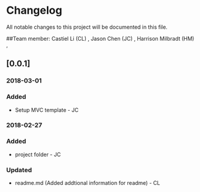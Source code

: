 # Changelog
All notable changes to this project will be documented in this file.

##Team member: Castiel Li (CL) , Jason Chen (JC) , Harrison Milbradt (HM) ,

## [0.0.1]
### 2018-03-01
### Added
* Setup MVC template - JC

### 2018-02-27
### Added
* project folder - JC

### Updated
* readme.md (Added addtional information for readme) - CL